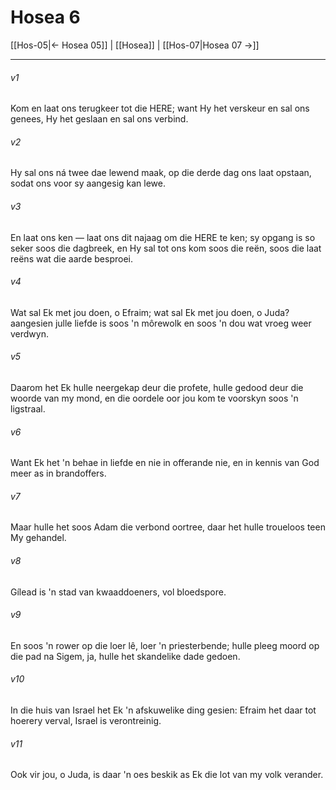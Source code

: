 # Hosea 6

[[Hos-05|← Hosea 05]] | [[Hosea]] | [[Hos-07|Hosea 07 →]]
***

###### v1
Kom en laat ons terugkeer tot die HERE; want Hy het verskeur en sal ons genees, Hy het geslaan en sal ons verbind. 
###### v2
Hy sal ons ná twee dae lewend maak, op die derde dag ons laat opstaan, sodat ons voor sy aangesig kan lewe. 
###### v3
En laat ons ken — laat ons dit najaag om die HERE te ken; sy opgang is so seker soos die dagbreek, en Hy sal tot ons kom soos die reën, soos die laat reëns wat die aarde besproei. 
###### v4
Wat sal Ek met jou doen, o Efraim; wat sal Ek met jou doen, o Juda? aangesien julle liefde is soos 'n môrewolk en soos 'n dou wat vroeg weer verdwyn. 
###### v5
Daarom het Ek hulle neergekap deur die profete, hulle gedood deur die woorde van my mond, en die oordele oor jou kom te voorskyn soos 'n ligstraal. 
###### v6
Want Ek het 'n behae in liefde en nie in offerande nie, en in kennis van God meer as in brandoffers. 
###### v7
Maar hulle het soos Adam die verbond oortree, daar het hulle troueloos teen My gehandel. 
###### v8
Gílead is 'n stad van kwaaddoeners, vol bloedspore. 
###### v9
En soos 'n rower op die loer lê, loer 'n priesterbende; hulle pleeg moord op die pad na Sigem, ja, hulle het skandelike dade gedoen. 
###### v10
In die huis van Israel het Ek 'n afskuwelike ding gesien: Efraim het daar tot hoerery verval, Israel is verontreinig. 
###### v11
Ook vir jou, o Juda, is daar 'n oes beskik as Ek die lot van my volk verander. 
